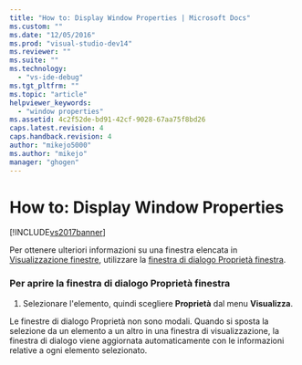 ```yaml
---
title: "How to: Display Window Properties | Microsoft Docs"
ms.custom: ""
ms.date: "12/05/2016"
ms.prod: "visual-studio-dev14"
ms.reviewer: ""
ms.suite: ""
ms.technology: 
  - "vs-ide-debug"
ms.tgt_pltfrm: ""
ms.topic: "article"
helpviewer_keywords: 
  - "window properties"
ms.assetid: 4c2f52de-bd91-42cf-9028-67aa75f8bd26
caps.latest.revision: 4
caps.handback.revision: 4
author: "mikejo5000"
ms.author: "mikejo"
manager: "ghogen"
---
```

# How to: Display Window Properties
[!INCLUDE[vs2017banner](../code-quality/includes/vs2017banner.md)]

Per ottenere ulteriori informazioni su una finestra elencata in [Visualizzazione finestre](../debugger/windows-view.md), utilizzare la [finestra di dialogo Proprietà finestra](../debugger/window-properties-dialog-box.md).  
  
### Per aprire la finestra di dialogo Proprietà finestra  
  
1.  Selezionare l'elemento, quindi scegliere **Proprietà** dal menu **Visualizza**.  
  
 Le finestre di dialogo Proprietà non sono modali.  Quando si sposta la selezione da un elemento a un altro in una finestra di visualizzazione, la finestra di dialogo viene aggiornata automaticamente con le informazioni relative a ogni elemento selezionato.